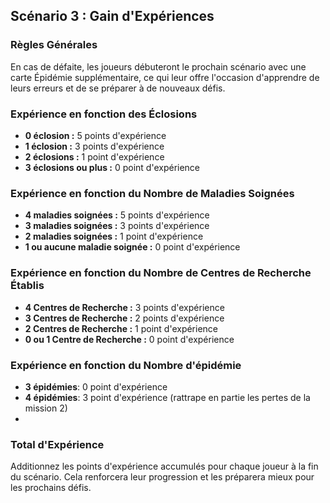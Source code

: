 ## Scénario 3 : Gain d'Expériences

### Règles Générales

En cas de défaite, les joueurs débuteront le prochain scénario avec une carte Épidémie supplémentaire, ce qui leur offre l'occasion d'apprendre de leurs erreurs et de se préparer à de nouveaux défis.

### Expérience en fonction des Éclosions

- **0 éclosion :** 5 points d'expérience  
- **1 éclosion :** 3 points d'expérience  
- **2 éclosions :** 1 point d'expérience  
- **3 éclosions ou plus :** 0 point d'expérience  

### Expérience en fonction du Nombre de Maladies Soignées

- **4 maladies soignées :** 5 points d'expérience  
- **3 maladies soignées :** 3 points d'expérience  
- **2 maladies soignées :** 1 point d'expérience  
- **1 ou aucune maladie soignée :** 0 point d'expérience  

### Expérience en fonction du Nombre de Centres de Recherche Établis

- **4 Centres de Recherche :** 3 points d'expérience  
- **3 Centres de Recherche :** 2 points d'expérience  
- **2 Centres de Recherche :** 1 point d'expérience  
- **0 ou 1 Centre de Recherche :** 0 point d'expérience

### Expérience en fonction du Nombre d'épidémie

- **3 épidémies**: 0 point d'expérience
- **4 épidémies**: 3 point d'expérience (rattrape en partie les pertes de la mission 2)
- 
### Total d'Expérience

Additionnez les points d'expérience accumulés pour chaque joueur à la fin du scénario. Cela renforcera leur progression et les préparera mieux pour les prochains défis.
